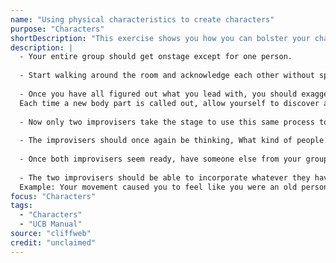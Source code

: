 ```yaml
---
name: "Using physical characteristics to create characters"
purpose: "Characters"
shortDescription: "This exercise shows you how you can bolster your character choices through physicality. If you're playing a high-powered CEO who is confident and in charge, you could make the quick choice to lead with the body part that makes you feel this way."
description: |
  - Your entire group should get onstage except for one person.
  
  - Start walking around the room and acknowledge each other without speaking. You should try to notice, as you walk, which part of your body you naturally lead with. People tend to lead with their heads, chest, pelvis, or feet as they walk.
  
  - Once you have all figured out what you lead with, you should exaggerate leading with that body part and play with how it makes you feel-what kinds of characters does it suggest to you? The person sitting out will then call out different body parts. The rest of the group will then simultaneously switch to the announced body part (head, chest, pelvis, feet, etc.) as a group.
  Each time a new body part is called out, allow yourself to discover a character based on how your movements make you feel. Then mingle with the other characters onstage, having two- to three-line exchanges with them.
  
  - Now only two improvisers take the stage to use this same process to make character choices for scenes. Both improvisers should create characters by changing how they move physically. The improvisers can either choose a body part to lead with on their own, or another member of the group can give them suggestions. The two improvisers should walk around the stage in this new way until they "find" characters.
  
  - The improvisers should once again be thinking, What kind of people walk this way? What do they enjoy? What do they hate? What kinds of things might they say? What is their status (high vs. low)? What is their worldview (optimist vs. pessimist)?
  
  - Once both improvisers seem ready, have someone else from your group give them a one word suggestion to inspire a short scene.
  
  - The two improvisers should be able to incorporate whatever they have decided about these characters into the scene, no matter what the circumstances of the scene are. If your scene partner is the first to speak, and verbally identifies you as a character different than what you have decided upon, you should abandon your character choice and go with theirs while maintaining your physical behavior.
  Example: Your movement caused you to feel like you were an old person who has difficulty walking. Before you can make this clear with dialogue, your scene partner interprets your movement as the walk of a toddler and labels you as such. While maintaining the same walk, you should play this scene as a toddler.
focus: "Characters"
tags:
  - "Characters"
  - "UCB Manual"
source: "cliffweb"
credit: "unclaimed"
---
```

